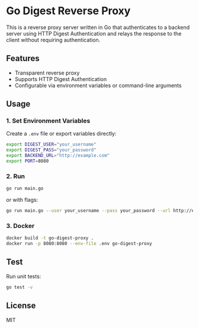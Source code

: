 # Go Digest Reverse Proxy

This is a reverse proxy server written in Go that authenticates to a backend server using HTTP Digest Authentication and relays the response to the client without requiring authentication.

## Features
- Transparent reverse proxy
- Supports HTTP Digest Authentication
- Configurable via environment variables or command-line arguments

## Usage

### 1. Set Environment Variables
Create a `.env` file or export variables directly:
```bash
export DIGEST_USER="your_username"
export DIGEST_PASS="your_password"
export BACKEND_URL="http://example.com"
export PORT=8080
```

### 2. Run
```bash
go run main.go
```

or with flags:
```bash
go run main.go --user your_username --pass your_password --url http://example.com --port 8080
```

### 3. Docker
```bash
docker build -t go-digest-proxy .
docker run -p 8080:8080 --env-file .env go-digest-proxy
```

## Test
Run unit tests:
```bash
go test -v
```

## License
MIT